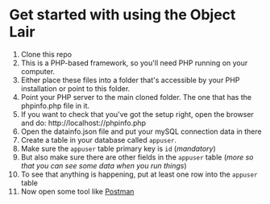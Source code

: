 # Get started with using the Object Lair
1. Clone this repo
2. This is a PHP-based framework, so you'll need PHP running on your computer.
3. Either place these files into a folder that's accessible by your PHP installation or point to this folder.
4. Point your PHP server to the main cloned folder. The one that has the phpinfo.php file in it.
5. If you want to check that you've got the setup right, open the browser and do:
http://localhost:<port number>/<some folders>/phpinfo.php
6. Open the datainfo.json file and put your mySQL connection data in there
7. Create a table in your database called `appuser`.
8. Make sure the `appuser` table primary key is `id` (*mandatory*)
9. But also make sure there are other fields in the `appuser` table (*more so that you can see some data when you run things*)
10. To see that anything is happening, put at least one row into the `appuser` table
11. Now open some tool like [Postman](https://www.getpostman.com/) 
